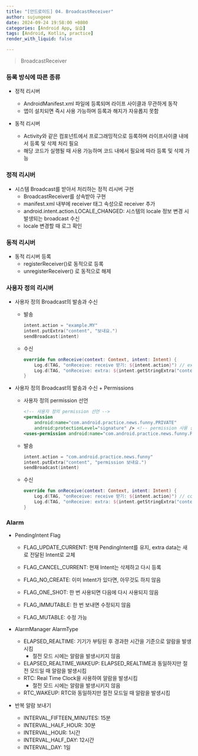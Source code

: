 ```yaml
---
title: "[안드로이드] 04. BroadcastReceiver"
author: sujungeee
date: 2024-09-24 19:58:00 +0800
categories: [Android App, 실습]
tags: [Android, Kotlin, practice]
render_with_liquid: false

---
```


> BroadcastReceiver



### 등록 방식에 따른 종류

- 정적 리시버
   - AndroidManifest.xml 파일에 등록되며 라이프 사이클과 무관하게 동작
   - 앱이 설치되면 즉시 사용 가능하며 등록과 해지가 자유롭지 못함



- 동적 리시버
  - Activity와 같은 컴포넌트에서 프로그래밍적으로 등록하며 라이프사이클 내에서 등록 및 삭제 처리 필요
  - 해당 코드가 실행될 때 사용 가능하며 코드 내에서 필요에 따라 등록 및 삭제 가능



### 정적 리시버

- 시스템 Broadcast를 받아서 처리하는 정적 리시버 구현
  - BroadcastReceiver를 상속받아 구현
  - manifest.xml 내부에 receiver 태그 속성으로 receiver 추가
  - android.intent.action.LOCALE_CHANGED: 시스템의 locale 정보 변경 시 발생되는 broadcast 수신
  - locale 변경할 때 로그 확인



### 동적 리시버

- 동적 리시버 등록
  - registerReceiver()로 동적으로 등록
  - unregisterReceiver() 로 동적으로 해제



### 사용자 정의 리시버

- 사용자 정의 Broadcast의 발송과 수신

  - 발송

    ```kotlin
    intent.action = "example.MY"
    intent.putExtra("content", "보내요.")
    sendBroadcast(intent)
    ```

  - 수신

    ```kotlin
    override fun onReceive(context: Context, intent: Intent) {
        Log.d(TAG, "onReceive: receive 받기: ${intent.action}") // example.MY
        Log.d(TAG, "onReceive: extra: ${intent.getStringExtra("content")}") // 보내요.
    }
    ```

    

- 사용자 정의 Broadcast의 발송과 수신 + Permissions

  - 사용자 정의 permission 선언

    ```xml
    <!-- 사용자 정의 permission 선언 -->
    <permission
        android:name="com.android.practice.news.funny.PRIVATE"
        android:protectionLevel="signature" /> <!-- permission 사용 선언 -->
    <uses-permission android:name="com.android.practice.news.funny.PRIVATE" />
    ```

  - 발송

    ```kotlin
    intent.action = "com.android.practice.news.funny"
    intent.putExtra("content", "permission 보내요.")
    sendBroadcast(intent)
    ```

  - 수신

    ```kotlin
    override fun onReceive(context: Context, intent: Intent) {
        Log.d(TAG, "onReceive: receive 받기: ${intent.action}") // com.android.practice.news.funny
        Log.d(TAG, "onReceive: extra: ${intent.getStringExtra("content")}") // permission 보내요.
    }
    ```

    

### Alarm

- PendingIntent Flag

  - FLAG_UPDATE_CURRENT: 현재 PendingIntent를 유지, extra data는 새로 전달된 Intent로 교체

  - FLAG_CANCEL_CURRENT: 현재 Intent는 삭제하고 다시 등록

  - FLAG_NO_CREATE: 이미 Intent가 있다면, 아무것도 하지 않음

  - FLAG_ONE_SHOT: 한 번 사용되면 다음에 다시 사용되지 않음

  - FLAG_IMMUTABLE: 한 번 보내면 수정되지 않음

  - FLAG_MUTABLE: 수정 가능



- AlarmManager AlarmType
  - ELAPSED_REALTIME: 기기가 부팅된 후 경과한 시간을 기준으로 알람을 발생시킴
    - 절전 모드 시에는 알람을 발생시키지 않음
  - ELAPSED_REALTIME_WAKEUP: ELAPSED_REALTIME과 동일하지만 절전 모드일 때 알람을 발생시킴
  - RTC: Real Time Clock을 사용하여 알람을 발생시킴
    - 절전 모드 시에는 알람을 발생시키지 않음
  - RTC_WAKEUP: RTC와 동일하지만 절전 모드일 때 알람을 발생시킴



- 반복 알람 보내기
  - INTERVAL_FIFTEEN_MINUTES: 15분
  - INTERVAL_HALF_HOUR: 30분
  - INTERVAL_HOUR: 1시간
  - INTERVAL_HALF_DAY: 12시간
  - INTERVAL_DAY: 1일
